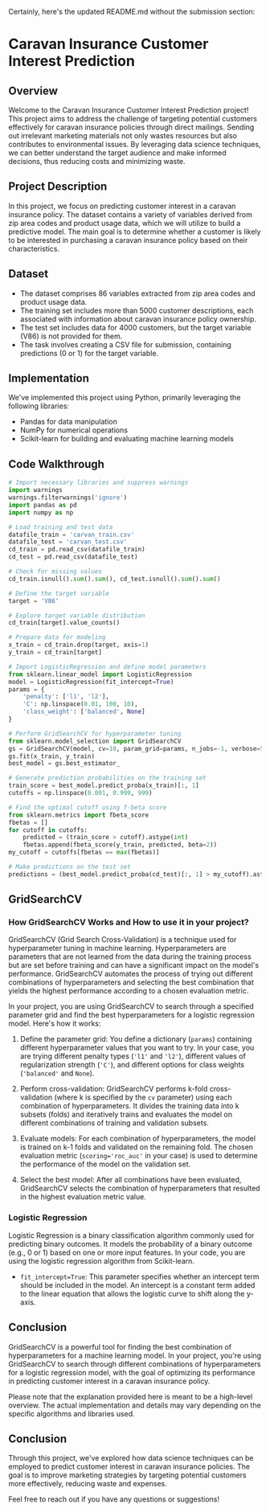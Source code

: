 Certainly, here's the updated README.md without the submission section:

# Caravan Insurance Customer Interest Prediction

## Overview

Welcome to the Caravan Insurance Customer Interest Prediction project! This project aims to address the challenge of targeting potential customers effectively for caravan insurance policies through direct mailings. Sending out irrelevant marketing materials not only wastes resources but also contributes to environmental issues. By leveraging data science techniques, we can better understand the target audience and make informed decisions, thus reducing costs and minimizing waste.

## Project Description

In this project, we focus on predicting customer interest in a caravan insurance policy. The dataset contains a variety of variables derived from zip area codes and product usage data, which we will utilize to build a predictive model. The main goal is to determine whether a customer is likely to be interested in purchasing a caravan insurance policy based on their characteristics.

## Dataset

- The dataset comprises 86 variables extracted from zip area codes and product usage data.
- The training set includes more than 5000 customer descriptions, each associated with information about caravan insurance policy ownership.
- The test set includes data for 4000 customers, but the target variable (V86) is not provided for them.
- The task involves creating a CSV file for submission, containing predictions (0 or 1) for the target variable.

## Implementation

We've implemented this project using Python, primarily leveraging the following libraries:

- Pandas for data manipulation
- NumPy for numerical operations
- Scikit-learn for building and evaluating machine learning models

## Code Walkthrough

```python
# Import necessary libraries and suppress warnings
import warnings
warnings.filterwarnings('ignore')
import pandas as pd
import numpy as np

# Load training and test data
datafile_train = 'carvan_train.csv'
datafile_test = 'carvan_test.csv'
cd_train = pd.read_csv(datafile_train)
cd_test = pd.read_csv(datafile_test)

# Check for missing values
cd_train.isnull().sum().sum(), cd_test.isnull().sum().sum()

# Define the target variable
target = 'V86'

# Explore target variable distribution
cd_train[target].value_counts()

# Prepare data for modeling
x_train = cd_train.drop(target, axis=1)
y_train = cd_train[target]

# Import LogisticRegression and define model parameters
from sklearn.linear_model import LogisticRegression
model = LogisticRegression(fit_intercept=True)
params = {
    'penalty': ['l1', 'l2'],
    'C': np.linspace(0.01, 100, 10),
    'class_weight': ['balanced', None]
}

# Perform GridSearchCV for hyperparameter tuning
from sklearn.model_selection import GridSearchCV
gs = GridSearchCV(model, cv=10, param_grid=params, n_jobs=-1, verbose=5, scoring='roc_auc')
gs.fit(x_train, y_train)
best_model = gs.best_estimator_

# Generate prediction probabilities on the training set
train_score = best_model.predict_proba(x_train)[:, 1]
cutoffs = np.linspace(0.001, 0.999, 999)

# Find the optimal cutoff using f-beta score
from sklearn.metrics import fbeta_score
fbetas = []
for cutoff in cutoffs:
    predicted = (train_score > cutoff).astype(int)
    fbetas.append(fbeta_score(y_train, predicted, beta=2))
my_cutoff = cutoffs[fbetas == max(fbetas)]

# Make predictions on the test set
predictions = (best_model.predict_proba(cd_test)[:, 1] > my_cutoff).astype(int)
```

## GridSearchCV

### How GridSearchCV Works and How to use it in your project?

GridSearchCV (Grid Search Cross-Validation) is a technique used for hyperparameter tuning in machine learning. Hyperparameters are parameters that are not learned from the data during the training process but are set before training and can have a significant impact on the model's performance. GridSearchCV automates the process of trying out different combinations of hyperparameters and selecting the best combination that yields the highest performance according to a chosen evaluation metric.

In your project, you are using GridSearchCV to search through a specified parameter grid and find the best hyperparameters for a logistic regression model. Here's how it works:

1. Define the parameter grid: You define a dictionary (`params`) containing different hyperparameter values that you want to try. In your case, you are trying different penalty types (`'l1'` and `'l2'`), different values of regularization strength (`'C'`), and different options for class weights (`'balanced'` and `None`).

2. Perform cross-validation: GridSearchCV performs k-fold cross-validation (where k is specified by the `cv` parameter) using each combination of hyperparameters. It divides the training data into k subsets (folds) and iteratively trains and evaluates the model on different combinations of training and validation subsets.

3. Evaluate models: For each combination of hyperparameters, the model is trained on k-1 folds and validated on the remaining fold. The chosen evaluation metric (`scoring='roc_auc'` in your case) is used to determine the performance of the model on the validation set.

4. Select the best model: After all combinations have been evaluated, GridSearchCV selects the combination of hyperparameters that resulted in the highest evaluation metric value.

### Logistic Regression

Logistic Regression is a binary classification algorithm commonly used for predicting binary outcomes. It models the probability of a binary outcome (e.g., 0 or 1) based on one or more input features. In your code, you are using the logistic regression algorithm from Scikit-learn.

- `fit_intercept=True`: This parameter specifies whether an intercept term should be included in the model. An intercept is a constant term added to the linear equation that allows the logistic curve to shift along the y-axis.

## Conclusion

GridSearchCV is a powerful tool for finding the best combination of hyperparameters for a machine learning model. In your project, you're using GridSearchCV to search through different combinations of hyperparameters for a logistic regression model, with the goal of optimizing its performance in predicting customer interest in a caravan insurance policy.

Please note that the explanation provided here is meant to be a high-level overview. The actual implementation and details may vary depending on the specific algorithms and libraries used.

## Conclusion

Through this project, we've explored how data science techniques can be employed to predict customer interest in caravan insurance policies. The goal is to improve marketing strategies by targeting potential customers more effectively, reducing waste and expenses.

Feel free to reach out if you have any questions or suggestions!
